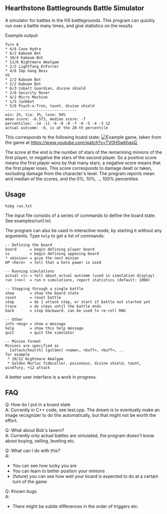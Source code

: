 Hearthstone Battlegrounds Battle Simulator
-----------------------------------------

A simulator for battles in the HS battlegrounds.
This program can quickly run over a battle many times, and give statistics on the results

Example output:

    Turn 8
    * 4/6 Cave Hydra
    * 8/2 Kaboom Bot
    * 10/4 Kaboom Bot
    * 11/6 Nightmare Amalgam
    * 2/2 Lightfang Enforcer
    * 4/6 Imp Gang Boss
    VS
    * 2/2 Kaboom Bot
    * 2/2 Kaboom Bot
    * 6/3 Cobalt Guardian, divine shield
    * 2/6 Security Rover
    * 4/2 Micro Machine
    * 1/5 Junkbot
    * 5/6 Psych-o-Tron, taunt, divine shield
    --------------------------------
    win: 2%, tie: 3%, lose: 94%
    mean score: -6.573, median score: -7
    percentiles: -14 -11 -9 -8 -8 -7 -6 -5 -4 -3 12
    actual outcome: -9, is at the 20-th percentile

This corresponds to the following board state:
![Example game](github_resources/run1-turn8.png),
taken from the game at https://www.youtube.com/watch?v=TV0HSwbhasQ,

The score at the end is the number of stars of the remanining minions of the first player, or negative the stars of the second player.
So a positive score means the first player wins by that many stars, a negative score means that the first player loses.
This score corresponds to damage dealt or taken, excluding damage from the character's level.
The program reports mean and median of the scores, and the 0%, 10%, .., 100% percentiles

Usage
----

    hsbg run.txt

The input file consists of a series of commands to define the board state. See examples/run1.txt.

The program can also be used in interactive mode, by starting it without any arguments. Type `help` to get a list of commands:

    -- Defining the board
    board      = begin defining player board
    vs         = begin defining opposing board
    * <minion> = give the next minion
    HP <hero>  = tell that a hero power is used

    -- Running simulations
    actual <i> = tell about actual outcome (used in simulation display)
    run (<n>)  = run n simulations, report statistics (default: 1000)

    -- Stepping through a single battle
    show       = show the board state
    reset      = reset battle
    step       = do 1 attack step, or start if battle not started yet
    trace      = do steps until the battle ends
    back       = step backward. can be used to re-roll RNG
    
    -- Other
    info <msg> = show a message
    help       = show this help message
    quit       = quit the simulator
    
    -- Minion format
    Minions are specified as
      [attack/health] [golden] <name>, <buff>, <buff>, ..
    for example
     * 10/12 Nightmare Amalgam
     * Golden Murloc Tidecaller, poisonous, divine shield, taunt, windfury, +12 attack

A better user interface is a work in progress.

FAQ
----

Q: How do I put in a board state  
A: Currently in C++ code, see test.cpp.
The dream is to eventually make an image recognizer to do this automatically, but that might not be worth the effort.

Q: What about Bob's tavern?  
A: Currently only actual battles are simulated, the program doesn't know about buying, selling, leveling etc.

Q: What can I do with this?  
A: 
* You can see how lucky you are
* You can learn to better position your minions
* (future) you can see how well your board is expected to do at a certain turn of the game

Q: Known bugs  
A:
* There might be subtle differences in the order of triggers etc.

